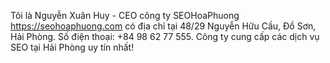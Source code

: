 Tôi là Nguyễn Xuân Huy - CEO công ty SEOHoaPhuong https://seohoaphuong.com có địa chỉ tại 48/29 Nguyễn Hữu Cầu, Đồ Sơn, Hải Phòng. Số điện thoại: +84 98 62 77 555. Công ty cung cấp các dịch vụ SEO tại Hải Phòng uy tín nhất!
